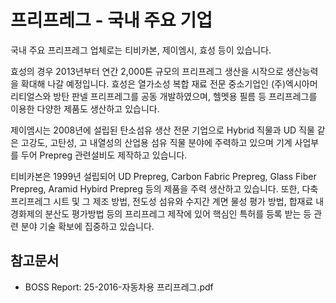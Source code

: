 # 프리프레그 - 국내 주요 기업

국내 주요 프리프레그 업체로는 티비카본, 제이엠시, 효성 등이 있습니다.


효성의 경우 2013년부터 연간 2,000톤 규모의 프리프레그 생산을 시작으로 생산능력을 확대해 나갈 예정입니다. 효성은 열가소성 복합 재료 전문 중소기업인 (주)엑시아머리티얼스와 방탄 판넬 프리프레그를 공동 개발하였으며, 헬멧용 필름 등 프리프레그를 이용한 다양한 제품도 생산하고 있습니다.


제이엠시는 2008년에 설립된 탄소섬유 생산 전문 기업으로 Hybrid 직물과 UD 직물 같은 고강도, 고탄성, 고 내열성의 산업용 섬유 직물 분야에 주력하고 있으며 기계 사업부를 두어 Prepreg 관련설비도 제작하고 있습니다.


티비카본은 1999년 설립되어 UD Prepreg, Carbon Fabric Prepreg, Glass Fiber Prepreg, Aramid Hybird Prepreg 등의 제품을 주력 생산하고 있습니다. 또한, 다축 프리프레그 시트 및 그 제조 방법, 전도성 섬유와 수지간 계면 물성 평가 방법, 합재료 내 경화제의 분산도 평가방법 등의 프리프레그 제작에 있어 핵심인 특허를 등록 받는 등 관련 분야 기술 확보에 집중하고 있습니다.


## 참고문서
- BOSS Report: 25-2016-자동차용 프리프레그.pdf
